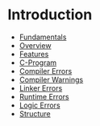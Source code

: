 # Introduction

- [Fundamentals]()
- [Overview]()
- [Features]()
- [C-Program]()
- [Compiler Errors]()
- [Compiler Warnings]()
- [Linker Errors]()
- [Runtime Errors]()
- [Logic Errors]()
- [Structure]()